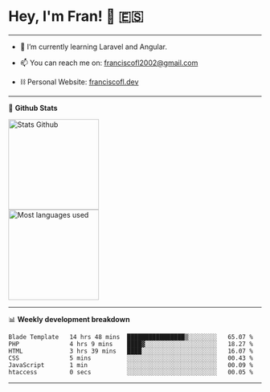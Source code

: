 # Hey, I'm Fran! 👋 :es:

-------

- 🌱 I’m currently learning Laravel and Angular.

- 📫 You can reach me on: franciscofl2002@gmail.com

- ⛓  Personal Website: [franciscofl.dev](https://www.franciscofl.dev/)

-------

📝 **Github Stats**


<div align="left">
  <img height="180em" src="https://github-readme-stats.vercel.app/api?username=franciscofl12&count_private=true&show_icons=true&theme=dracula&bg_color=-45deg,282A36,3D3344" alt="Stats Github"/>
  <br>
  <img height="180em" src="https://github-readme-stats.vercel.app/api/top-langs/?username=franciscofl12&count_private&theme=dracula&bg_color=-45deg,282A36,3D3344&layout=compact&langs_count=6" alt="Most languages used"/>
</div>

-------

📊 **Weekly development breakdown**


<!--START_SECTION:waka-->

```text
Blade Template   14 hrs 48 mins  ████████████████▒░░░░░░░░   65.07 %
PHP              4 hrs 9 mins    ████▓░░░░░░░░░░░░░░░░░░░░   18.27 %
HTML             3 hrs 39 mins   ████░░░░░░░░░░░░░░░░░░░░░   16.07 %
CSS              5 mins          ░░░░░░░░░░░░░░░░░░░░░░░░░   00.43 %
JavaScript       1 min           ░░░░░░░░░░░░░░░░░░░░░░░░░   00.09 %
htaccess         0 secs          ░░░░░░░░░░░░░░░░░░░░░░░░░   00.05 %
```

<!--END_SECTION:waka-->

-------

